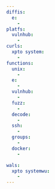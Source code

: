 ```yaml
---
diffis:
  e:
    -
platfs:
  vulnhub:
    -
curls:
  xpto system:
    -
functions:
  unix:
    -
  e:
    -
  vulnhub:
    -
  fuzz:
    -
  decode:
    -
  ssh:
    -
  groups:
    -
  docker:
    -

wals:
  xpto systemwu:
    -
---
```

